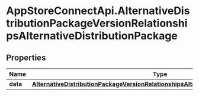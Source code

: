# AppStoreConnectApi.AlternativeDistributionPackageVersionRelationshipsAlternativeDistributionPackage

## Properties

Name | Type | Description | Notes
------------ | ------------- | ------------- | -------------
**data** | [**AlternativeDistributionPackageVersionRelationshipsAlternativeDistributionPackageData**](AlternativeDistributionPackageVersionRelationshipsAlternativeDistributionPackageData.md) |  | [optional] 


